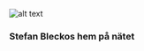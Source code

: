 ![alt text](https://openclipart.org/image/800px/svg_to_png/191890/powershell2.png)
### Stefan Bleckos hem på nätet 
